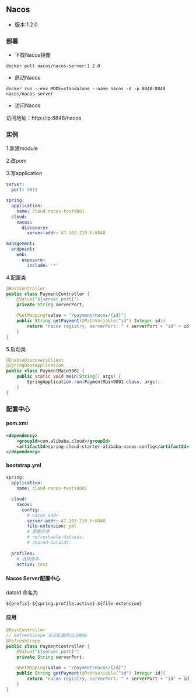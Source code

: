 ## Nacos
- 版本:1.2.0
### 部署
- 下载Nacos镜像

```
docker pull nacos/nacos-server:1.2.0
```

- 启动Nacos

```
docker run --env MODE=standalone --name nacos -d -p 8848:8848 nacos/nacos-server
```

- 访问Nacos

访问地址：http://ip:8848/nacos

### 实例

1.新建module

2.改pom

3.写application
```yaml
server:
  port: 9011

spring:
  application:
    name: cloud-nacos-test9001
  cloud:
    nacos:
      discovery:
        server-addr: 47.102.210.6:8848

management:
  endpoint:
    web:
      exposure:
        include: '*'
```
4.配置类
```java
@RestController
public class PaymentController {
    @Value("${server.port}")
    private String serverPort;

    @GetMapping(value = "/payment/nacos/{id}")
    public String getPayment(@PathVariable("id") Integer id){
        return "nacos registry, serverPort: " + serverPort + "id" + id;
    }
}
```
5.启动类
```java
@EnableDiscoveryClient
@SpringBootApplication
public class PaymentMain9001 {
    public static void main(String[] args) {
        SpringApplication.run(PaymentMain9001.class, args);
    }
}
```

### 配置中心

#### pom.xml

```xml
<dependency>
    <groupId>com.alibaba.cloud</groupId>
    <artifactId>spring-cloud-starter-alibaba-nacos-config</artifactId>
</dependency>
```

#### bootstrap.yml

```yml
spring:
  application:
    name: cloud-nacos-test10001

  cloud:
    nacos:
      config:
        # nacos addr
        server-addr: 47.102.210.6:8848
        file-extension: yml
        # 配置共享
        # refreshable-dataids:
        # shared-dataids:
  
  profiles:
    # 选择版本
    active: test

```


#### Nacos Server配置中心

dataId 命名为
```
${prefix}-${spring.profile.active}.${file-extension}
```

#### 应用

```java
@RestController
// RefreshScope 实现配置的自动更新
@RefreshScope
public class PaymentController {
    @Value("${server.port}")
    private String serverPort;

    @GetMapping(value = "/payment/nacos/{id}")
    public String getPayment(@PathVariable("id") Integer id){
        return "nacos registry, serverPort: " + serverPort + "id" + id;
    }
}
```